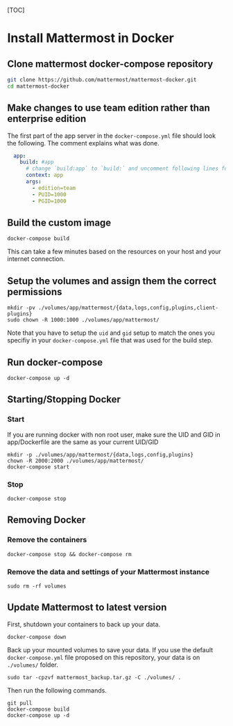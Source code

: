 [TOC]



# Install Mattermost in Docker



## Clone mattermost docker-compose repository

```bash
git clone https://github.com/mattermost/mattermost-docker.git
cd mattermost-docker
```

## Make changes to use team edition rather than enterprise edition

The first part of the app server in the `docker-compose.yml` file should look the following. The comment explains what was done.

```docker-compose.yml
  app:
    build: #app
      # change `build:app` to `build:` and uncomment following lines for team edition or change UID/GID
      context: app
      args:
        - edition=team
        - PUID=1000
        - PGID=1000
```

## Build the custom image

```
docker-compose build
```

This can take a few minutes based on the resources on your host and your internet connection.

## Setup the volumes and assign them the correct permissions

```
mkdir -pv ./volumes/app/mattermost/{data,logs,config,plugins,client-plugins}
sudo chown -R 1000:1000 ./volumes/app/mattermost/
```

Note that you have to setup the `uid` and `gid` setup to match the ones you specifiy in your `docker-compose.yml` file that was used for the build step.

## Run docker-compose

```
docker-compose up -d
```



## Starting/Stopping Docker

### Start

If you are running docker with non root user, make sure the UID and GID in app/Dockerfile are the same as your current UID/GID

```
mkdir -p ./volumes/app/mattermost/{data,logs,config,plugins}
chown -R 2000:2000 ./volumes/app/mattermost/
docker-compose start
```

### Stop

```
docker-compose stop
```

## Removing Docker

### Remove the containers

```
docker-compose stop && docker-compose rm
```

### Remove the data and settings of your Mattermost instance

```
sudo rm -rf volumes
```

## Update Mattermost to latest version

First, shutdown your containers to back up your data.

```
docker-compose down
```

Back up your mounted volumes to save your data. If you use the default `docker-compose.yml` file proposed on this repository, your data is on `./volumes/` folder.

```
sudo tar -cpzvf mattermost_backup.tar.gz -C ./volumes/ . 
```



Then run the following commands.

```
git pull
docker-compose build
docker-compose up -d
```